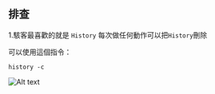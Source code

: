 ## 排查

1.駭客最喜歡的就是 `History` 每次做任何動作可以把`History`刪除

  可以使用這個指令：
        
    history -c
        

![Alt text](https://imgur.com/a/oy55qzf)